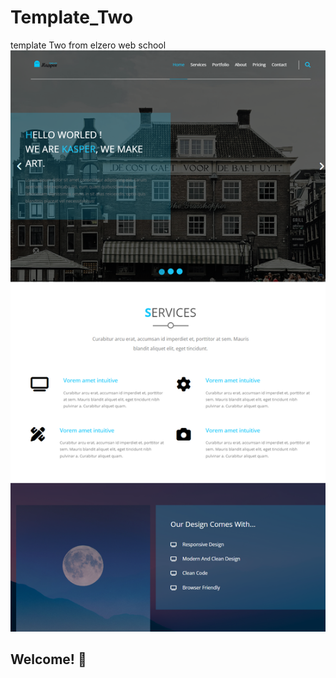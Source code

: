 # Template_Two

template Two from elzero web school
![Design preview for the Kasper - PSD Agency Template coding challenge](./Design/design(1).png)

## Welcome! 👋
